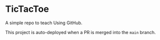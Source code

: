 # TicTacToe

A simple repo to teach Using GitHub.

This project is auto-deployed when a PR is merged into the `main` branch.
